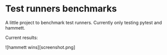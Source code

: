# Test runners benchmarks


A little project to benchmark test runners. Currently only testing pytest and hammett.

Current results:

![hammett wins][screenshot.png]
